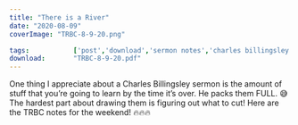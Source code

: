 ```yaml
---
title: "There is a River"
date: "2020-08-09"
coverImage: "TRBC-8-9-20.png"

tags:           ['post','download','sermon notes','charles billingsley','trbc']
download:       "TRBC-8-9-20.pdf"
---
```


One thing I appreciate about a Charles Billingsley sermon is the amount of stuff that you’re going to learn by the time it’s over. He packs them FULL. 😅 The hardest part about drawing them is figuring out what to cut! Here are the TRBC notes for the weekend! 🔥🔥🔥
